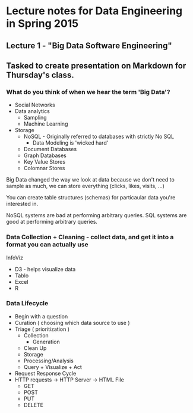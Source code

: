 # Lecture notes for Data Engineering in Spring 2015

## Lecture 1 - "Big Data Software Engineering"

Tasked to create presentation on Markdown for Thursday's class.
-----
### What do you think of when we hear the term 'Big Data'?
  * Social Networks
  * Data analytics
    * Sampling
    * Machine Learning
  * Storage
    * NoSQL - Originally referred to databases with strictly No SQL
      * Data Modeling is 'wicked hard'
    * Document Databases
    * Graph Databases
    * Key Value Stores
    * Colomnar Stores
  
Big Data changed the way we look at data because we don't need to sample as much, we can store everything (clicks, likes, visits, ...)

You can create table structures (schemas) for particaular data you're interested in.

NoSQL systems are bad at performing arbitrary queries.
SQL systems are good at performing arbitrary queries.

### Data Collection + Cleaning - collect data, and get it into a format you can actually use

InfoViz
* D3 - helps visualize data
* Tablo
* Excel
* R

### Data Lifecycle
* Begin with a question
* Curation ( choosing which data source to use )
* Triage ( prioritization )
  * Collection
    * Generation
  * Clean Up
  * Storage
  * Processing/Analysis
  * Query + Visualize + Act 
* Request Response Cycle
* HTTP requests -> HTTP Server -> HTML File
  * GET
  * POST
  * PUT
  * DELETE
